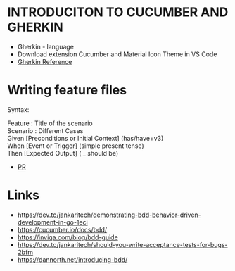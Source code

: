 # INTRODUCITON TO CUCUMBER AND GHERKIN

- Gherkin - language
- Download extension Cucumber and Material Icon Theme in VS Code<br>
- [Gherkin Reference](https://cucumber.io/docs/gherkin/reference/)

# Writing feature files

Syntax:

Feature : Title of the scenario<br>
Scenario : Different Cases<br>
Given [Preconditions or Initial Context] (has/have+v3)<br>
When [Event or Trigger] (simple present tense)<br>
Then [Expected Output] ( _ should be) 

- [PR](https://github.com/nabim777/mentorship2023/pull/1)

# Links

- https://dev.to/jankaritech/demonstrating-bdd-behavior-driven-development-in-go-1eci
- https://cucumber.io/docs/bdd/
- https://inviqa.com/blog/bdd-guide
- https://dev.to/jankaritech/should-you-write-acceptance-tests-for-bugs-2bfm
- https://dannorth.net/introducing-bdd/